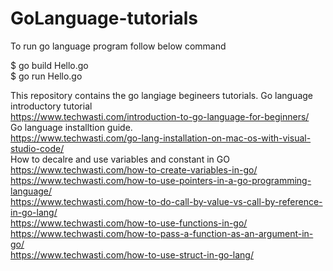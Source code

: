 # GoLanguage-tutorials

To run go language program follow below command 

$ go build Hello.go
<br/>
$ go run Hello.go

This repository contains the go langiage begineers tutorials.
Go language introductory tutorial<br/>
https://www.techwasti.com/introduction-to-go-language-for-beginners/
<br/>
Go language installtion guide.<br/>
https://www.techwasti.com/go-lang-installation-on-mac-os-with-visual-studio-code/
<br/>
How to decalre and use variables and constant in GO <br/>
https://www.techwasti.com/how-to-create-variables-in-go/<br/>
https://www.techwasti.com/how-to-use-pointers-in-a-go-programming-language/ <br/>
https://www.techwasti.com/how-to-do-call-by-value-vs-call-by-reference-in-go-lang/<br/>
https://www.techwasti.com/how-to-use-functions-in-go/<br/>
https://www.techwasti.com/how-to-pass-a-function-as-an-argument-in-go/<br/>
https://www.techwasti.com/how-to-use-struct-in-go-lang/<br/>




